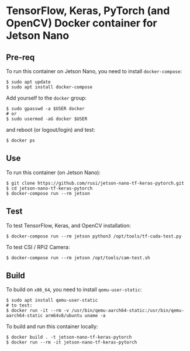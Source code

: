 # TensorFlow, Keras, PyTorch (and OpenCV) Docker container for Jetson Nano

## Pre-req
To run this container on Jetson Nano, you need to install `docker-compose`:
```
$ sudo apt update
$ sudo apt install docker-compose
```

Add yourself to the `docker` group:
```
$ sudo gpasswd -a $USER docker
# or
$ sudo usermod -aG docker $USER
```
and reboot (or logout/login) and test:
```
$ docker ps
```

## Use
To run this container (on Jetson Nano):
```
$ git clone https://github.com/rusi/jetson-nano-tf-keras-pytorch.git
$ cd jetson-nano-tf-keras-pytorch
$ docker-compose run --rm jetson
```

## Test
To test TensorFlow, Keras, and OpenCV installation:
```
$ docker-compose run --rm jetson python3 /opt/tools/tf-cuda-test.py
```

To test CSI / RPi2 Camera:
```
$ docker-compose run --rm jetson /opt/tools/cam-test.sh
```

## Build
To build on `x86_64`, you need to install `qemu-user-static`:
```
$ sudo apt install qemu-user-static
# to test:
$ docker run -it --rm -v /usr/bin/qemu-aarch64-static:/usr/bin/qemu-aarch64-static arm64v8/ubuntu uname -a
```

To build and run this container locally:
```
$ docker build . -t jetson-nano-tf-keras-pytorch
$ docker run --rm -it jetson-nano-tf-keras-pytorch
```
